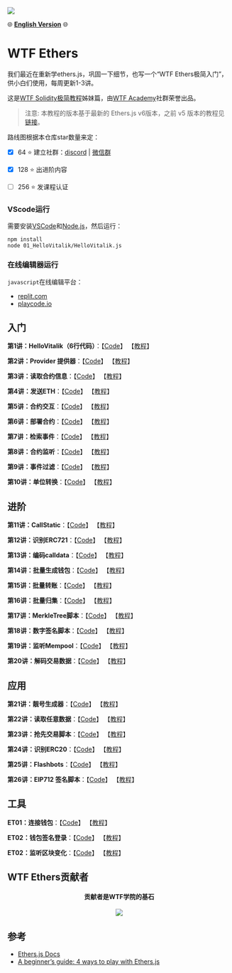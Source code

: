 ![](./img/logo_ethers.jpeg)

:globe_with_meridians:	**[English Version](https://github.com/WTFAcademy/WTF-Ethers/blob/main/en/README.md)** :globe_with_meridians:	

# WTF Ethers
我们最近在重新学ethers.js，巩固一下细节，也写一个“WTF Ethers极简入门”，供小白们使用，每周更新1-3讲。

这是[WTF Solidity极简教程](https://github.com/AmazingAng/WTFSolidity)姊妹篇，由[WTF Academy](https://wtf.academy)社群荣誉出品。

> 注意: 本教程的版本基于最新的 Ethers.js v6版本，之前 v5 版本的教程见 [链接](https://github.com/WTFAcademy/WTF-Ethers/tree/wtf-ethers-v5)。



路线图根据本仓库star数量来定：
- [x] 64 :star: 建立社群：[discord](https://discord.gg/5akcruXrsk) | [微信群](https://docs.google.com/forms/d/e/1FAIpQLSe4KGT8Sh6sJ7hedQRuIYirOoZK_85miz3dw7vA1-YjodgJ-A/viewform)

- [x] 128 :star: 出进阶内容

- [ ] 256 :star: 发课程认证

### VScode运行

需要安装[VSCode](https://code.visualstudio.com/download)和[Node.js](https://nodejs.org/zh-cn/download/)，然后运行：

```shell
npm install
node 01_HelloVitalik/HelloVitalik.js
```
### 在线编辑器运行

`javascript`在线编辑平台：
* [replit.com](https://replit.com/)
* [playcode.io](https://playcode.io)

## 入门
**第1讲：HelloVitalik（6行代码）**：【[Code](https://github.com/q573927428/WTF-Ethers//blob/main/01_HelloVitalik)】 【[教程](https://github.com/q573927428/WTF-Ethers//blob/main/01_HelloVitalik/readme.md)】

**第2讲：Provider 提供器**：【[Code](https://github.com/q573927428/WTF-Ethers//blob/main/02_Provider)】 【[教程](https://github.com/q573927428/WTF-Ethers//blob/main/02_Provider/readme.md)】

**第3讲：读取合约信息**：【[Code](https://github.com/q573927428/WTF-Ethers//blob/main/03_ReadContract)】 【[教程](https://github.com/q573927428/WTF-Ethers//blob/main/03_ReadContract/readme.md)】

**第4讲：发送ETH**：【[Code](https://github.com/q573927428/WTF-Ethers//blob/main/04_SendETH)】 【[教程](https://github.com/q573927428/WTF-Ethers//blob/main/04_SendETH/readme.md)】

**第5讲：合约交互**：【[Code](https://github.com/q573927428/WTF-Ethers//blob/main/05_WriteContract)】 【[教程](https://github.com/q573927428/WTF-Ethers//blob/main/05_WriteContract/readme.md)】

**第6讲：部署合约**：【[Code](https://github.com/q573927428/WTF-Ethers//blob/main/06_DeployContract)】 【[教程](https://github.com/q573927428/WTF-Ethers//blob/main/06_DeployContract/readme.md)】

**第7讲：检索事件**：【[Code](https://github.com/q573927428/WTF-Ethers//blob/main/07_Event)】 【[教程](https://github.com/q573927428/WTF-Ethers//blob/main/07_Event/readme.md)】


**第8讲：合约监听**：【[Code](https://github.com/q573927428/WTF-Ethers//blob/main/08_ContractListener)】 【[教程](https://github.com/q573927428/WTF-Ethers//blob/main/08_ContractListener/readme.md)】


**第9讲：事件过滤**：【[Code](https://github.com/q573927428/WTF-Ethers//blob/main/09_EventFilter)】 【[教程](https://github.com/q573927428/WTF-Ethers//blob/main/09_EventFilter/readme.md)】

**第10讲：单位转换**：【[Code](https://github.com/q573927428/WTF-Ethers//blob/main/10_Units)】 【[教程](https://github.com/q573927428/WTF-Ethers//blob/main/10_Units/readme.md)】

## 进阶

**第11讲：CallStatic**：【[Code](https://github.com/q573927428/WTF-Ethers//blob/main/11_StaticCall)】 【[教程](https://github.com/q573927428/WTF-Ethers//blob/main/11_StaticCall/readme.md)】

**第12讲：识别ERC721**：【[Code](https://github.com/q573927428/WTF-Ethers//blob/main/12_ERC721Check)】 【[教程](https://github.com/q573927428/WTF-Ethers//blob/main/12_ERC721Check/readme.md)】

**第13讲：编码calldata**：【[Code](https://github.com/q573927428/WTF-Ethers//blob/main/13_EncodeCalldata)】 【[教程](https://github.com/q573927428/WTF-Ethers//blob/main/13_EncodeCalldata/readme.md)】

**第14讲：批量生成钱包**：【[Code](https://github.com/q573927428/WTF-Ethers//blob/main/14_HDwallet)】 【[教程](https://github.com/q573927428/WTF-Ethers//blob/main/14_HDwallet/readme.md)】

**第15讲：批量转账**：【[Code](https://github.com/q573927428/WTF-Ethers//blob/main/15_MultiTransfer)】 【[教程](https://github.com/q573927428/WTF-Ethers//blob/main/15_MultiTransfer/readme.md)】

**第16讲：批量归集**：【[Code](https://github.com/q573927428/WTF-Ethers//blob/main/16_MultiCollect)】 【[教程](https://github.com/q573927428/WTF-Ethers//blob/main/16_MultiCollect/readme.md)】

**第17讲：MerkleTree脚本**：【[Code](https://github.com/q573927428/WTF-Ethers//blob/main/17_MerkleTree)】 【[教程](https://github.com/q573927428/WTF-Ethers//blob/main/17_MerkleTree/readme.md)】

**第18讲：数字签名脚本**：【[Code](https://github.com/q573927428/WTF-Ethers//blob/main/18_Signature)】 【[教程](https://github.com/q573927428/WTF-Ethers//blob/main/18_Signature/readme.md)】

**第19讲：监听Mempool**：【[Code](https://github.com/q573927428/WTF-Ethers//blob/main/19_Mempool)】 【[教程](https://github.com/q573927428/WTF-Ethers//blob/main/19_Mempool/readme.md)】

**第20讲：解码交易数据**：【[Code](https://github.com/q573927428/WTF-Ethers//blob/main/20_DecodeTx)】 【[教程](https://github.com/q573927428/WTF-Ethers//blob/main/20_DecodeTx/readme.md)】

## 应用

**第21讲：靓号生成器**：【[Code](https://github.com/q573927428/WTF-Ethers//blob/main/21_VanityAddress)】 【[教程](https://github.com/q573927428/WTF-Ethers//blob/main/21_VanityAddress/readme.md)】

**第22讲：读取任意数据**：【[Code](https://github.com/q573927428/WTF-Ethers//blob/main/22_ReadAnyData)】 【[教程](https://github.com/q573927428/WTF-Ethers//blob/main/22_ReadAnyData/readme.md)】

**第23讲：抢先交易脚本**：【[Code](https://github.com/q573927428/WTF-Ethers//blob/main/23_Frontrun)】 【[教程](https://github.com/q573927428/WTF-Ethers//blob/main/23_Frontrun/readme.md)】

**第24讲：识别ERC20**：【[Code](https://github.com/q573927428/WTF-Ethers//blob/main/24_ERC20Check)】 【[教程](https://github.com/q573927428/WTF-Ethers//blob/main/24_ERC20Check/readme.md)】

**第25讲：Flashbots**：【[Code](https://github.com/q573927428/WTF-Ethers//blob/main/25_Flashbots)】 【[教程](https://github.com/q573927428/WTF-Ethers//blob/main/25_Flashbots/readme.md)】

**第26讲：EIP712 签名脚本**：【[Code](https://github.com/q573927428/WTF-Ethers//blob/main/26_EIP712)】 【[教程](https://github.com/q573927428/WTF-Ethers//blob/main/26_EIP712/readme.md)】

## 工具

**ET01：连接钱包**：【[Code](https://github.com/q573927428/WTF-Ethers//blob/main/ET01_Metamask)】 【[教程](https://github.com/q573927428/WTF-Ethers//blob/main/ET01_Metamask/readme.md)】

**ET02：钱包签名登录**：【[Code](https://github.com/q573927428/WTF-Ethers//blob/main/ET02_SignInWithEthereum)】 【[教程](https://github.com/q573927428/WTF-Ethers//blob/main/ET02_SignInWithEthereum/readme.md)】

**ET02：监听区块变化**：【[Code](https://github.com/q573927428/WTF-Ethers/tree/main/qita/监听区块变化.js)】 【[教程](https://github.com/q573927428/WTF-Ethers/tree/main/qita)】

## WTF Ethers贡献者
<div align="center">
  <h4 align="center">
    贡献者是WTF学院的基石
  </h4>
  <a href="https://github.com/WTFAcademy/WTF-Ethers/graphs/contributors">
    <img src="https://contrib.rocks/image?repo=WTFAcademy/WTF-Ethers" />
  </a>
</div>

## 参考
- [Ethers.js Docs](https://docs.ethers.org/v5/)
- [A beginner’s guide: 4 ways to play with Ethers.js](https://dev.to/yakult/a-beginers-guide-four-ways-to-play-with-ethersjs-354a)
